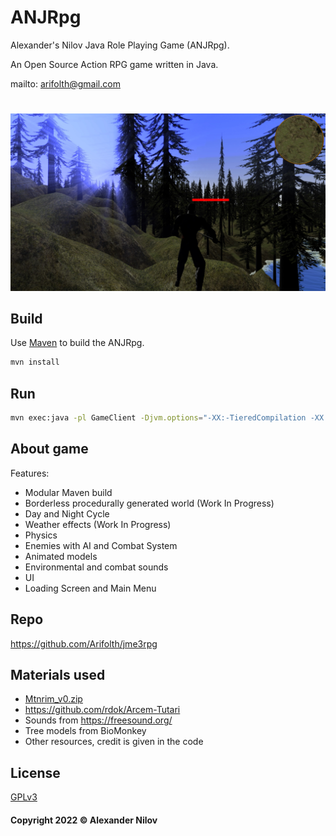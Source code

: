 # ANJRpg
Alexander's Nilov Java Role Playing Game (ANJRpg).

An Open Source Action RPG game written in Java.

mailto: <arifolth@gmail.com>

#
![Image](Forest.jpg "icon")

## Build

Use [Maven](https://maven.apache.org/) to build the ANJRpg.

```bash
mvn install
```
## Run
```bash
mvn exec:java -pl GameClient -Djvm.options="-XX:-TieredCompilation -XX:TieredStopAtLevel=3 -server -XX:+UnlockExperimentalVMOptions -XX:+UseZGC"
```
## About game
Features:
- Modular Maven build
- Borderless procedurally generated world (Work In Progress)
- Day and Night Cycle 
- Weather effects (Work In Progress)
- Physics 
- Enemies with AI and Combat System
- Animated models
- Environmental and combat sounds
- UI
- Loading Screen and Main Menu

## Repo

<https://github.com/Arifolth/jme3rpg>

## Materials used
- [Mtnrim_v0.zip](https://sourceforge.net/projects/mountainrim/)
- https://github.com/rdok/Arcem-Tutari
- Sounds from https://freesound.org/
- Tree models from BioMonkey
- Other resources, credit is given in the code

## License
[GPLv3](https://www.gnu.org/licenses/gpl-3.0.txt)

#### Copyright 2022 &copy; Alexander Nilov
